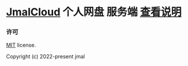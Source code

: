 # [JmalCloud](https://github.com/jamebal/jmal-cloud-view) 个人网盘 服务端  [查看说明](https://github.com/jamebal/jmal-cloud-view/blob/master/README.md)

### 许可

[MIT](https://github.com/jamebal/jmal-cloud-view/blob/master/LICENSE) license.

Copyright (c) 2022-present jmal
